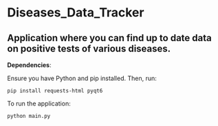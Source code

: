 # Diseases_Data_Tracker
Application where you can find up to date data on positive tests of various diseases.
---
**Dependencies**:

Ensure you have Python and pip installed. Then, run:

```pip install requests-html pyqt6```

To run the application:

```python main.py```

